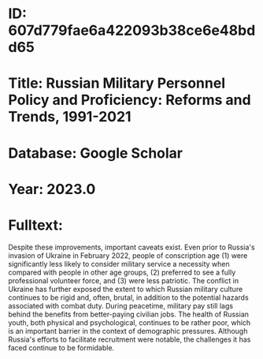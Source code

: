 # ID: 607d779fae6a422093b38ce6e48bdd65
# Title: Russian Military Personnel Policy and Proficiency: Reforms and Trends, 1991-2021
# Database: Google Scholar
# Year: 2023.0
# Fulltext:
Despite these improvements, important caveats exist.
Even prior to Russia's invasion of Ukraine in February 2022, people of conscription age (1) were significantly less likely to consider military service a necessity when compared with people in other age groups, (2) preferred to see a fully professional volunteer force, and (3) were less patriotic.
The conflict in Ukraine has further exposed the extent to which Russian military culture continues to be rigid and, often, brutal, in addition to the potential hazards associated with combat duty.
During peacetime, military pay still lags behind the benefits from better-paying civilian jobs.
The health of Russian youth, both physical and psychological, continues to be rather poor, which is an important barrier in the context of demographic pressures.
Although Russia's efforts to facilitate recruitment were notable, the challenges it has faced continue to be formidable.